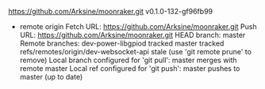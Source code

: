 https://github.com/Arksine/moonraker.git
v0.1.0-132-gf96fb99
* remote origin
  Fetch URL: https://github.com/Arksine/moonraker.git
  Push  URL: https://github.com/Arksine/moonraker.git
  HEAD branch: master
  Remote branches:
    dev-power-libgpiod                    tracked
    master                                tracked
    refs/remotes/origin/dev-websocket-api stale (use 'git remote prune' to remove)
  Local branch configured for 'git pull':
    master merges with remote master
  Local ref configured for 'git push':
    master pushes to master (up to date)

